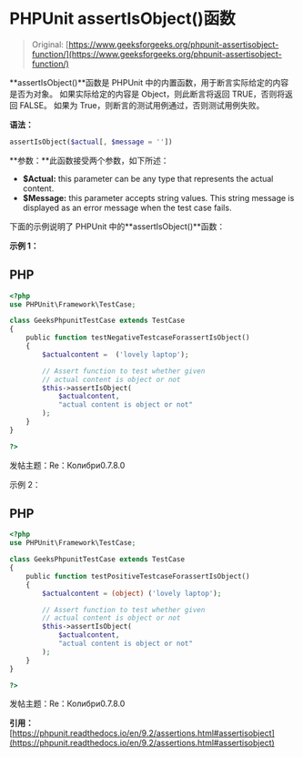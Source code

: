 # PHPUnit assertIsObject()函数

> Original: [https://www.geeksforgeeks.org/phpunit-assertisobject-function/](https://www.geeksforgeeks.org/phpunit-assertisobject-function/)

**assertIsObject()**函数是 PHPUnit 中的内置函数，用于断言实际给定的内容是否为对象。 如果实际给定的内容是 Object，则此断言将返回 TRUE，否则将返回 FALSE。 如果为 True，则断言的测试用例通过，否则测试用例失败。

**语法：**

```php
assertIsObject($actual[, $message = ''])

```

**参数：**此函数接受两个参数，如下所述：

*   **$Actual:** this parameter can be any type that represents the actual content.
*   **$Message:** this parameter accepts string values. This string message is displayed as an error message when the test case fails.

下面的示例说明了 PHPUnit 中的**assertIsObject()**函数：

**示例 1：**

## PHP

```php
<?php 
use PHPUnit\Framework\TestCase; 

class GeeksPhpunitTestCase extends TestCase 
{ 
    public function testNegativeTestcaseForassertIsObject() 
    { 
        $actualcontent =  ('lovely laptop');

        // Assert function to test whether given 
        // actual content is object or not
        $this->assertIsObject(
            $actualcontent, 
            "actual content is object or not"
        ); 
    } 
} 

?>
```

发帖主题：Re：Колибри0.7.8.0

示例 2：

## PHP

```php
<?php 
use PHPUnit\Framework\TestCase; 

class GeeksPhpunitTestCase extends TestCase 
{ 
    public function testPositiveTestcaseForassertIsObject() 
    { 
        $actualcontent = (object) ('lovely laptop');

        // Assert function to test whether given 
        // actual content is object or not
        $this->assertIsObject(
            $actualcontent, 
            "actual content is object or not"
        ); 
    } 
} 

?>
```

发帖主题：Re：Колибри0.7.8.0

**引用：**[https://phpunit.readthedocs.io/en/9.2/assertions.html#assertisobject](https://phpunit.readthedocs.io/en/9.2/assertions.html#assertisobject)